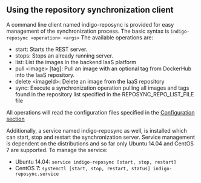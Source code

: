 ## Using the repository synchronization client

A command line client named indigo-reposync is provided for easy management of the synchronization process. The basic syntax is `indigo-reposync <operation> <args>` The available operations are:

- start: Starts the REST server.
- stops: Stops an already running server.
- list: List the images in the backend IaaS platform
- pull \<image\> \[tag\]: Pull an image with an optional tag from DockerHub into the IaaS repository.
- delete \<imageId\>: Delete an image from the IaaS repository
- sync: Execute a synchronization operation pulling all images and tags found in the repository list specified in the REPOSYNC_REPO_LIST_FILE file

All operations will read the configuration files specified in the [Configuration section](configuration.md)

Additionally, a service named indigo-reposync as well, is installed which can start, stop and restart the synchronization server. Service management is dependent on the distributions and so far only Ubuntu 14.04 and CentOS 7 are supported. To manage the service:

- Ubuntu 14.04: `service indigo-reposync [start, stop, restart]`
- CentOS 7: `systemctl [start, stop, restart, status] indigo-reposync.service`